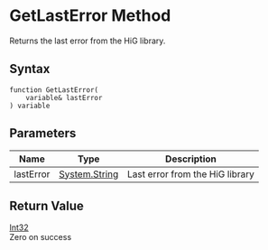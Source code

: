 # GetLastError Method

Returns the last error from the HiG library.&#x20;

## Syntax

```
function GetLastError(
	variable& lastError
) variable
```

## **Parameters**

| Name      | Type                                                                 | Description                     |
| --------- | -------------------------------------------------------------------- | ------------------------------- |
| lastError | [System.String](https://docs.microsoft.com/dotnet/api/system.string) | Last error from the HiG library |

## **Return Value**

[Int32](https://docs.microsoft.com/dotnet/api/system.int32)\
Zero on success
